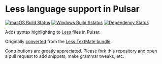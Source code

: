 # Less language support in Pulsar
[![macOS Build Status](https://travis-ci.org/atom/language-less.svg?branch=master)](https://travis-ci.org/atom/language-less)
[![Windows Build Sstatus](https://ci.appveyor.com/api/projects/status/aeina4fr4b0i7yay/branch/master?svg=true)](https://ci.appveyor.com/project/Atom/language-less/branch/master)
[![Dependency Status](https://david-dm.org/atom/language-less.svg)](https://david-dm.org/atom/language-less)

Adds syntax highlighting to [Less](http://lesscss.org) files in Pulsar.

Originally [converted](https://pulsar-edit.dev/docs/launch-manual/sections/core-hacking/#converting-from-textmate) from the [Less TextMate bundle](https://github.com/textmate/less.tmbundle).

Contributions are greatly appreciated. Please fork this repository and open a pull request to add snippets, make grammar tweaks, etc.
